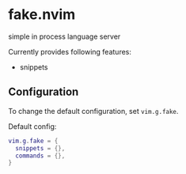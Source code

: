 # fake.nvim
simple in process language server

Currently provides following features:

- snippets

## Configuration
To change the default configuration, set `vim.g.fake`.

Default config:
```lua
vim.g.fake = {
  snippets = {},
  commands = {},
}
```
